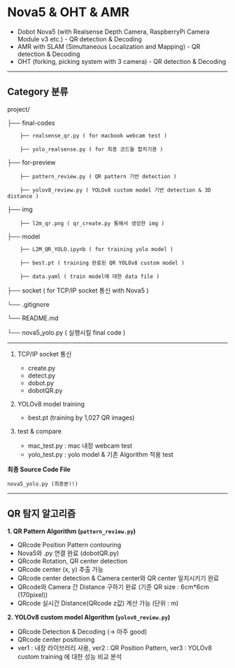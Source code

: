 # Nova5 & OHT & AMR
- Dobot Nova5 (with Realsense Depth Camera, RaspberryPi Camera Module v3 etc.) - QR detection &amp; Decoding
- AMR with SLAM (Simultaneous Localization and Mapping) - QR detection &amp; Decoding
- OHT (forking, picking system with 3 camera) - QR detection &amp; Decoding

---

## Category 분류


project/


├── final-codes


		├── realsense_qr.py ( for macbook webcam test )

		├── yolo_realsense.py ( for 최종 코드들 합치기용 )

  
├── for-preview


		├── pattern_review.py ( QR pattern 기반 detection ) 

		├── yolov8_review.py ( YOLOv8 custom model 기반 detection & 3D distance )

  
├── img


		├── l2m_qr.png ( qr_create.py 통해서 생성한 img )

  
├── model


		├── L2M_QR_YOLO.ipynb ( for training yolo model )
  
		├── best.pt ( training 완료된 QR YOLOv8 custom model )
  
		├── data.yaml ( train model에 대한 data file )

  
├── socket ( for TCP/IP socket 통신 with Nova5 )

└── .gitignore

└── README.md

└── nova5_yolo.py ( 실행시킬 final code )


---

1. TCP/IP socket 통신
    - create.py
    - detect.py
    - dobot.py
    - dobotQR.py

2. YOLOv8 model training
    - best.pt (training by 1,027 QR images)

3. test & compare
    - mac_test.py : mac 내장 webcam test
    - yolo_test.py : yolo model & 기존 Algorithm 적용 test

**최종 Source Code File**

    nova5_yolo.py (최종본!!)

---

## QR 탐지 알고리즘
**1. QR Pattern Algorithm (`pattern_review.py`)**
- QRcode Position Pattern contouring
- Nova5와 .py 연결 완료 (dobotQR.py)
- QRcode Rotation, QR center detection
- QRcode center (x, y) 추출 가능
- QRcode center detection & Camera center와 QR center 일치시키기 완료
- QRcode와 Camera 간 Distance 구하기 완료 (기준 QR size : 6cm*6cm (170pixel))
- QRcode 실시간 Distance(QRcode z값) 계산 가능 (단위 : m)

**2. YOLOv8 custom model Algorithm (`yolov8_review.py`)**
- QRcode Detection & Decoding (-> 아주 good)
- QRcode center positioning
- ver1 : 내장 라이브러리 사용, ver2 : QR Position Pattern, ver3 : YOLOv8 custom training 에 대한 성능 비교 분석
